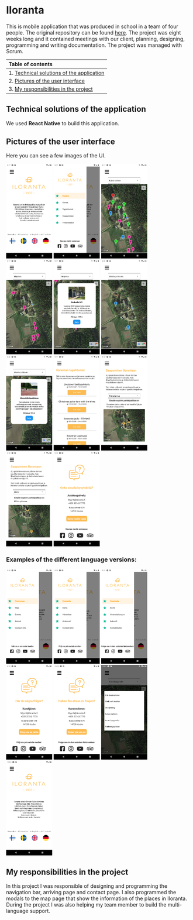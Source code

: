 # Iloranta

This is mobile application that was produced in school in a team of four people. The original repository can be found [here](https://github.com/JuliaIkaheimo/Iloranta).
The project was eight weeks long and it contained meetings with our client, planning, designing, programming and writing documentation. The project was managed with Scrum.

|Table of contents|
|:------------- |
|1. [Technical solutions of the application](#Technical-solutions-of-the-application)|
|2. [Pictures of the user interface](#Pictures-of-the-user-interface)|
|3. [My responsibilities in the project](#My-responsibilities-in-the-project)|

## Technical solutions of the application
We used **React Native** to build this application.

## Pictures of the user interface
Here you can see a few images of the UI.

<img src="documentation/image1.png" width="25%" height="25%"> <img src="documentation/image2.png" width="25%" height="25%"> <img src="documentation/image3.png" width="25%" height="25%">
<img src="documentation/image4.png" width="25%" height="25%"> <img src="documentation/image5.png" width="25%" height="25%"> <img src="documentation/image15.png" width="25%" height="25%"> 
<img src="documentation/image14.png" width="25%" height="25%"> <img src="documentation/image6.png" width="25%" height="25%"> <img src="documentation/image7.png" width="25%" height="25%"> 
<img src="documentation/image8.png" width="25%" height="25%"> <img src="documentation/image9.png" width="25%" height="25%">

### Examples of the different language versions:
<img src="documentation/image10.png" width="25%" height="25%"> <img src="documentation/image11.png" width="25%" height="25%"> <img src="documentation/image13.png" width="25%" height="25%"> <img src="documentation/image12.png" width="25%" height="25%"> <img src="documentation/image18.png" width="25%" height="25%"> <img src="documentation/image16.png" width="25%" height="25%"> <img src="documentation/image17.png" width="25%" height="25%"> 

## My responsibilities in the project
In this project I was responsible of designing and programming the navigation bar, arriving page and contact page. I also programmed the modals to the map page that show the information of the places in Iloranta. During the project I was also helping my team member to build the multi-language support.
